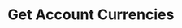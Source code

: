 # Get Account Currencies

<api-endpoint openapi-path="../../Writerside/openapi.yaml" method="GET" endpoint="/api/v1/accounts/currencies/{id}"/>
